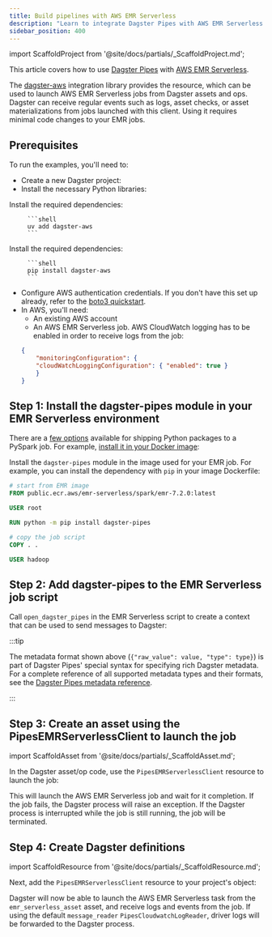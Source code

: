 ```yaml
---
title: Build pipelines with AWS EMR Serverless
description: "Learn to integrate Dagster Pipes with AWS EMR Serverless to launch external code from Dagster assets."
sidebar_position: 400
---
```


import ScaffoldProject from '@site/docs/partials/\_ScaffoldProject.md';

This article covers how to use [Dagster Pipes](/guides/build/external-pipelines) with [AWS EMR Serverless](https://docs.aws.amazon.com/emr/latest/EMR-Serverless-UserGuide/getting-started.html).

The [dagster-aws](/api/libraries/dagster-aws) integration library provides the <PyObject section="libraries" object="pipes.PipesEMRServerlessClient" module="dagster_aws" /> resource, which can be used to launch AWS EMR Serverless jobs from Dagster assets and ops. Dagster can receive regular events such as logs, asset checks, or asset materializations from jobs launched with this client. Using it requires minimal code changes to your EMR jobs.

## Prerequisites

To run the examples, you'll need to:

- Create a new Dagster project:
  <ScaffoldProject />
- Install the necessary Python libraries:

<Tabs groupId="package-manager">
   <TabItem value="uv" label="uv">
      Install the required dependencies:

         ```shell
         uv add dagster-aws
         ```

   </TabItem>

   <TabItem value="pip" label="pip">
      Install the required dependencies:

         ```shell
         pip install dagster-aws
         ```

   </TabItem>
</Tabs>

- Configure AWS authentication credentials. If you don't have this set up already, refer to the [boto3 quickstart](https://boto3.amazonaws.com/v1/documentation/api/latest/guide/quickstart.html).
- In AWS, you'll need:
    - An existing AWS account
    - An AWS EMR Serverless job. AWS CloudWatch logging has to be enabled in order to receive logs from the job:
    ```json
    {
        "monitoringConfiguration": {
        "cloudWatchLoggingConfiguration": { "enabled": true }
        }
    }
    ```

## Step 1: Install the dagster-pipes module in your EMR Serverless environment

There are a [few options](https://docs.aws.amazon.com/emr/latest/EMR-Serverless-UserGuide/using-python-libraries.html) available for shipping Python packages to a PySpark job. For example, [install it in your Docker image](https://docs.aws.amazon.com/emr/latest/EMR-Serverless-UserGuide/application-custom-image.html):

Install the `dagster-pipes` module in the image used for your EMR job. For example, you can install the dependency with `pip` in your image Dockerfile:

```Dockerfile
# start from EMR image
FROM public.ecr.aws/emr-serverless/spark/emr-7.2.0:latest

USER root

RUN python -m pip install dagster-pipes

# copy the job script
COPY . .

USER hadoop
```

## Step 2: Add dagster-pipes to the EMR Serverless job script

Call `open_dagster_pipes` in the EMR Serverless script to create a context that can be used to send messages to Dagster:

<CodeExample path="docs_snippets/docs_snippets/guides/dagster/dagster_pipes/emr-serverless/script.py" />

:::tip

The metadata format shown above (`{"raw_value": value, "type": type}`) is part of Dagster Pipes' special syntax for specifying rich Dagster metadata. For a complete reference of all supported metadata types and their formats, see the [Dagster Pipes metadata reference](/guides/build/external-pipelines/using-dagster-pipes/reference#passing-rich-metadata-to-dagster).

:::

## Step 3: Create an asset using the PipesEMRServerlessClient to launch the job

import ScaffoldAsset from '@site/docs/partials/\_ScaffoldAsset.md';

<ScaffoldAsset />

In the Dagster asset/op code, use the `PipesEMRServerlessClient` resource to launch the job:

<CodeExample path="docs_snippets/docs_snippets/guides/dagster/dagster_pipes/emr-serverless/dagster_code.py" title="src/<project_name>/defs/assets.py" />

This will launch the AWS EMR Serverless job and wait for it completion. If the job fails, the Dagster process will raise an exception. If the Dagster process is interrupted while the job is still running, the job will be terminated.

## Step 4: Create Dagster definitions

import ScaffoldResource from '@site/docs/partials/\_ScaffoldResource.md';

<ScaffoldResource />

Next, add the `PipesEMRServerlessClient` resource to your project's <PyObject section="definitions" module="dagster" object="Definitions" /> object:

<CodeExample path="docs_snippets/docs_snippets/guides/dagster/dagster_pipes/emr-serverless/resources.py" title="src/<project_name>/defs/resources.py" />

Dagster will now be able to launch the AWS EMR Serverless task from the `emr_serverless_asset` asset, and receive logs and events from the job. If using the default `message_reader` `PipesCloudwatchLogReader`, driver logs will be forwarded to the Dagster process.
